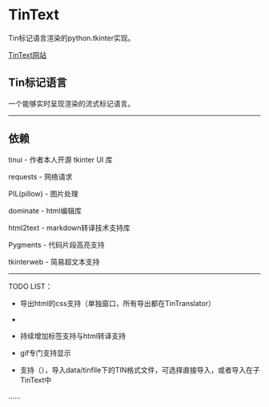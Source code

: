 # TinText

Tin标记语言渲染的python.tkinter实现。

[TinText网站](https://tintext.smart-space.com.cn/)

## Tin标记语言

一个能够实时呈现渲染的流式标记语言。

---

## 依赖

tinui - 作者本人开源 tkinter UI 库

requests - 网络请求

PIL(pillow) - 图片处理

dominate - html编辑库

html2text - markdown转译技术支持库

Pygments - 代码片段高亮支持

tkinterweb - 简易超文本支持

---

TODO LIST：

- 导出html的css支持（单独窗口，所有导出都在TinTranslator）

- 

- 持续增加标签支持与html转译支持

- gif专门支持显示

- 支持<tinfile>（<tinf>），导入data/tinfile下的TIN格式文件，可选择直接导入，或者导入在子TinText中

……
